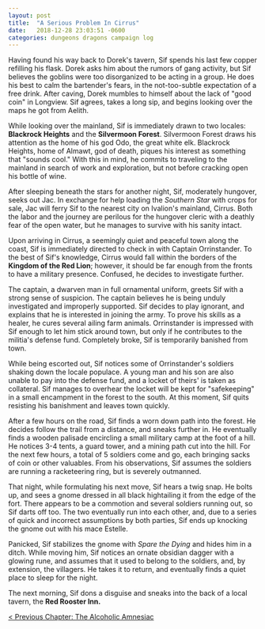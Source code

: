 ```yaml
---
layout: post
title:  "A Serious Problem In Cirrus"
date:   2018-12-28 23:03:51 -0600
categories: dungeons dragons campaign log
---
```


Having found his way back to Dorek's tavern, Sif spends his last few copper refilling his flask. Dorek asks him about the rumors of gang activity, but Sif believes the goblins were too disorganized to be acting in a group. He does his best to calm the bartender's fears, in the not-too-subtle expectation of a free drink. After caving, Dorek mumbles to himself about the lack of "good coin" in Longview. Sif agrees, takes a long sip, and begins looking over the maps he got from Aelith.

While looking over the mainland, Sif is immediately drawn to two locales: **Blackrock Heights** and the **Silvermoon Forest**. Silvermoon Forest draws his attention as the home of his god Odo, the great white elk. Blackrock Heights, home of Almawt, god of death, piques his interest as something that "sounds cool." With this in mind, he commits to traveling to the mainland in search of work and exploration, but not before cracking open his bottle of wine.

After sleeping beneath the stars for another night, Sif, moderately hungover, seeks out Jac. In exchange for help loading the *Southern Star* with crops for sale, Jac will ferry Sif to the nearest city on Ivalion's mainland, Cirrus. Both the labor and the journey are perilous for the hungover cleric with a deathly fear of the open water, but he manages to survive with his sanity intact.

Upon arriving in Cirrus, a seemingly quiet and peaceful town along the coast, Sif is immediately directed to check in with Captain Orrinstander. To the best of Sif's knowledge, Cirrus would fall within the borders of the **Kingdom of the Red Lion**; however, it should be far enough from the fronts to have a military presence. Confused, he decides to investigate further.

The captain, a dwarven man in full ornamental uniform, greets Sif with a strong sense of suspicion. The captain believes he is being unduly investigated and improperly supported. Sif decides to play ignorant, and explains that he is interested in joining the army. To prove his skills as a healer, he cures several ailing farm animals. Orrinstander is impressed with Sif enough to let him stick around town, but only if he contributes to the militia's defense fund. Completely broke, Sif is temporarily banished from town.

While being escorted out, Sif notices some of Orrinstander's soldiers shaking down the locale populace. A young man and his son are also unable to pay into the defense fund, and a locket of theirs' is taken as collateral. Sif manages to overhear the locket will be kept for "safekeeping" in a small encampment in the forest to the south. At this moment, Sif quits resisting his banishment and leaves town quickly.

After a few hours on the road, Sif finds a worn down path into the forest. He decides follow the trail from a distance, and sneaks further in. He eventually finds a wooden palisade encircling a small military camp at the foot of a hill. He notices 3-4 tents, a guard tower, and a mining path cut into the hill. For the next few hours, a total of 5 soldiers come and go, each bringing sacks of coin or other valuables. From his observations, Sif assumes the soldiers are running a racketeering ring, but is severely outmanned.

That night, while formulating his next move, Sif hears a twig snap. He bolts up, and sees a gnome dressed in all black hightailing it from the edge of the fort. There appears to be a commotion and several soldiers running out, so Sif darts off too. The two eventually run into each other, and, due to a series of quick and incorrect assumptions by both parties, Sif ends up knocking the gnome out with his mace Estelle.

Panicked, Sif stabilizes the gnome with *Spare the Dying* and hides him in a ditch. While moving him, Sif notices an ornate obsidian dagger with a glowing rune, and assumes that it used to belong to the soldiers, and, by extension, the villagers. He takes it to return, and eventually finds a quiet place to sleep for the night.

The next morning, Sif dons a disguise and sneaks into the back of a local tavern, the **Red Rooster Inn.**

[< Previous Chapter: The Alcoholic Amnesiac](https://nnichols.github.io/alcoholic-amnesiac/)
